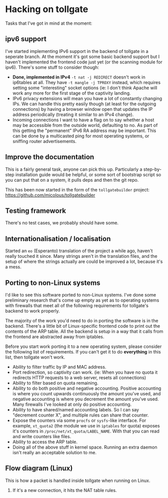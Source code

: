 # Hacking on tollgate #

Tasks that I've got in mind at the moment:

## ipv6 support ##

I've started implementing IPv6 support in the backend of tollgate in a seperate branch.  At the moment it's got some basic backend support but I haven't implemented the frontend code just yet (or the scanning module for ipv6).  There's some stuff to consider though:

* **Done, implemented in IPv4** `-t nat -j REDIRECT` doesn't work in ip6tables at all.  They have `-t mangle -j TPROXY` instead, which requires setting some "interesting" socket options (ie: I don't think Apache will work any more for the first stage of the captivity landing.
* IPv6 privacy extensions will mean you have a lot of constantly changing IPs.  We can handle this pretty easily though (at least for the outgoing connections) by having a browser window open that updates the IP address periodically (treating it similar to an IPv4 change).
* Incoming connections I want to have a flag on to say whether a host may be accessible from the outside world, defaulting to no.  As part of this getting the "permanent" IPv6 RA address may be important.  This can be done by a multicasted ping for most operating systems, or sniffing router advertisements.


## Improve the documentation ##

This is a fairly general task, anyone can pick this up.  Particularly a step-by-step installation guide would be helpful, or some sort of bootstrap script so you can put that on a system, it pulls deps and then the git repo.

This has been now started in the form of the `tollgatebuilder` project: https://github.com/micolous/tollgatebuilder


## Testing framework ##

There's no test cases, we probably should have some.


## Internationalisation / localisation ##

Started an `eo` (Esperanto) translation of the project a while ago, haven't really touched it since.  Many strings aren't in the translation files, and the setup of where the strings actually are could be improved a lot, because it's a mess.


## Porting to non-Linux systems ##

I'd like to see this software ported to non-Linux systems.  I've done some preliminary research that's come up empty as yet as to operating systems with firewalls that meet all of the following requirements for tollgate's backend to work properly.

The majority of the work you'd need to do in porting the software is in the backend.  There's a little bit of Linux-specific frontend code to print out the contents of the ARP table.  All the backend is setup in a way that it calls from the frontend are abstracted away from iptables.

Before you start work porting it to a new operating system, please consider the following list of requirements.  If you can't get it to do **everything** in this list, then tollgate won't work.

* Ability to filter traffic by IP and MAC address.
* Port redirection, so captivity can work.  (ie: When you have no quota it redirects HTTP requests to a web server, resets all connections)
* Ability to filter based on quota remaining.
* Ability to do both positive and negative accounting.  Positive accounting is where you count upwards continuously the amount you've used, and negative accounting is where you decrement the amount you've used.  Many firewalls I've looked at only do positive accounting.
* Ability to have shared/named accounting labels.  So I can say "decrement counter X", and multiple rules can share that counter.
* Expose the counters via some `procfs` or `sysfs`-like interface.  For example, `xt_quota2` (the module we use in `iptables` for quota) exposes it's counters in `/proc/net/xt_quota/LABEL_NAME`.  With that you can read and write counters like files.
* Ability to access the ARP table.
* Doing all of the above stuff in kernel space.  Running an extra daemon isn't really an acceptable solution to me.


## Flow diagram (Linux) ##

This is how a packet is handled inside tollgate when running on Linux.

1. If it's a new connection, it hits the NAT table rules.
